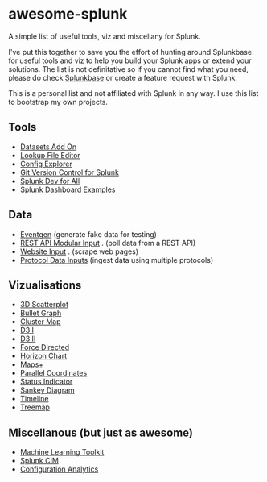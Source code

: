 # awesome-splunk
A simple list of useful tools, viz and miscellany for Splunk.

I've put this together to save you the effort of hunting around Splunkbase for useful tools and viz to help you build your Splunk apps or extend your solutions. The list is not definitative so if you cannot find what you need, please do check [Splunkbase](https://splunkbase.splunk.com/) or create a feature request with Splunk.

This is a personal list and not affiliated with Splunk in any way. I use this list to bootstrap my own projects.

## Tools

- [Datasets Add On](https://splunkbase.splunk.com/app/3245/#/overview) 
- [Lookup File Editor](https://splunkbase.splunk.com/app/1724/)
- [Config Explorer](https://splunkbase.splunk.com/app/4353/#/details)
- [Git Version Control for Splunk](https://splunkbase.splunk.com/app/4182/)
- [Splunk Dev for All](https://splunkbase.splunk.com/app/4104/)
- [Splunk Dashboard Examples](https://splunkbase.splunk.com/app/1603/)

## Data
- [Eventgen](https://splunkbase.splunk.com/app/1924/) (generate fake data for testing)
- [REST API Modular Input](https://splunkbase.splunk.com/app/1546/) . (poll data from a REST API)
- [Website Input](https://splunkbase.splunk.com/app/1818/) . (scrape web pages)
- [Protocol Data Inputs](https://splunkbase.splunk.com/app/1901/) (ingest data using multiple protocols)


## Vizualisations

- [3D Scatterplot](https://splunkbase.splunk.com/app/3138/) 
- [Bullet Graph](https://splunkbase.splunk.com/app/3144/) 
- [Cluster Map](https://splunkbase.splunk.com/app/3122/)
- [D3 I](https://splunkbase.splunk.com/app/2785/) 
- [D3 II](https://splunkbase.splunk.com/app/2856/)
- [Force Directed](https://splunkbase.splunk.com/app/3767/) 
- [Horizon Chart](https://splunkbase.splunk.com/app/3117/) 
- [Maps+](https://splunkbase.splunk.com/app/3124/) 
- [Parallel Coordinates](https://splunkbase.splunk.com/app/3137/) 
- [Status Indicator](https://splunkbase.splunk.com/app/3119/) 
- [Sankey Diagram](https://splunkbase.splunk.com/app/3112/) 
- [Timeline](https://splunkbase.splunk.com/app/3120/) 
- [Treemap](https://splunkbase.splunk.com/app/3118/) 


## Miscellanous (but just as awesome)
- [Machine Learning Toolkit](https://splunkbase.splunk.com/app/2890/)
- [Splunk CIM](https://splunkbase.splunk.com/app/1621/)
- [Configuration Analytics](https://splunkbase.splunk.com/app/3295/)







